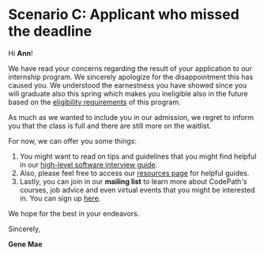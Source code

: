 # **Scenario C: Applicant who missed the deadline**

Hi **Ann**!

We have read your concerns regarding the result of your application to our internship program. We sincerely apologize for the disappointment this has caused you. We understood the earnestness you have showed since you will graduate also this spring which makes you ineligible also in the future based on the [eligibility requirements](https://via.placeholder.com/790x90.png?text=eligibility+rquirements) of this program.

As much as we wanted to include you in our admission, we regret to inform you that the class is full and there are still more on the waitlist. 

For now, we can offer you some things:
1. You might want to read on tips and guidelines that you might find helpful in our [high-level software interview guide](https://hackmd.io/@nesquena/HJN9k17sm?type=view). 
2. Also, please feel free to access our [resources page](https://www.codepath.org/dev-resources) for helpful guides.
3. Lastly, you can join in our **mailing list** to learn more about CodePath's courses, job advice and even virtual events that you might be interested in. You can sign up [here](https://www.codepath.org/join-our-mailing-list). 

We hope for the best in your endeavors. 

Sincerely,

**Gene Mae**
